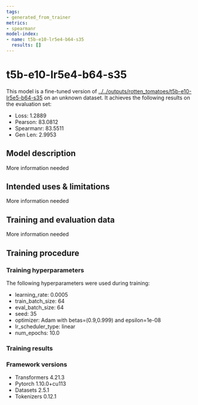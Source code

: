```yaml
---
tags:
- generated_from_trainer
metrics:
- spearmanr
model-index:
- name: t5b-e10-lr5e4-b64-s35
  results: []
---
```


<!-- This model card has been generated automatically according to the information the Trainer had access to. You
should probably proofread and complete it, then remove this comment. -->

# t5b-e10-lr5e4-b64-s35

This model is a fine-tuned version of [../../outputs/rotten_tomatoes/t5b-e10-lr5e5-b64-s35](https://huggingface.co/../../outputs/rotten_tomatoes/t5b-e10-lr5e5-b64-s35) on an unknown dataset.
It achieves the following results on the evaluation set:
- Loss: 1.2889
- Pearson: 83.0812
- Spearmanr: 83.5511
- Gen Len: 2.9953

## Model description

More information needed

## Intended uses & limitations

More information needed

## Training and evaluation data

More information needed

## Training procedure

### Training hyperparameters

The following hyperparameters were used during training:
- learning_rate: 0.0005
- train_batch_size: 64
- eval_batch_size: 64
- seed: 35
- optimizer: Adam with betas=(0.9,0.999) and epsilon=1e-08
- lr_scheduler_type: linear
- num_epochs: 10.0

### Training results



### Framework versions

- Transformers 4.21.3
- Pytorch 1.10.0+cu113
- Datasets 2.5.1
- Tokenizers 0.12.1
